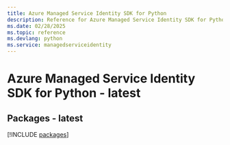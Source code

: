```yaml
---
title: Azure Managed Service Identity SDK for Python
description: Reference for Azure Managed Service Identity SDK for Python
ms.date: 02/28/2025
ms.topic: reference
ms.devlang: python
ms.service: managedserviceidentity
---
```

# Azure Managed Service Identity SDK for Python - latest
## Packages - latest
[!INCLUDE [packages](managed-service-identity-index.md)]